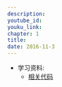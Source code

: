 ```yaml
---
description: 
youtube_id: 
youku_link: 
chapter: 1
title: 
date: 2016-11-3
---
```

* 学习资料:
  * [相关代码]()

